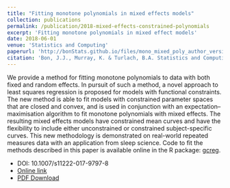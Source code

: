 ```yaml
---
title: "Fitting monotone polynomials in mixed effects models"
collection: publications
permalink: /publication/2018-mixed-effects-constrained-polynomials
excerpt: 'Fitting monotone polynomials in mixed effect models'
date: 2018-06-01
venue: 'Statistics and Computing'
paperurl: 'http://bonStats.github.io/files/mono_mixed_poly_author_version.pdf'
citation: 'Bon, J.J., Murray, K. & Turlach, B.A. Statistics and Computing (2018). https://doi.org/10.1007/s11222-017-9797-8'
---
```


We provide a method for fitting monotone polynomials to data with both fixed and
random effects. In pursuit of such a method, a novel approach to least squares regression is
proposed for models with functional constraints. The new method is able to fit models with
constrained parameter spaces that are closed and convex, and is used in conjunction with
an expectation–maximisation algorithm to fit monotone polynomials with mixed effects. The
resulting mixed effects models have constrained mean curves and have the flexibility to
include either unconstrained or constrained subject-specific curves. This new methodology
is demonstrated on real-world repeated measures data with an application from sleep
science. Code to fit the methods described in this paper is available online in the R package: [gcreg](https://github.com/bonStats/gcreg).

* DOI: 10.1007/s11222-017-9797-8
* [Online link](https://doi.org/10.1007/s11222-017-9797-8)
* [PDF Download](http://bonStats.github.io/files/mono_mixed_poly_author_version.pdf)
